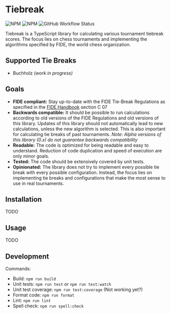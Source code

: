 # Tiebreak

![NPM](https://img.shields.io/npm/l/tiebreak)
![NPM](https://img.shields.io/npm/v/tiebreak)
![GitHub Workflow Status](https://github.com/marceljuenemann/tiebreak/actions/workflows/tiebreak.yml/badge.svg?branch=main)

Tiebreak is a TypeScript library for calculating various tournament tiebreak scores. The focus lies on chess tournaments and implementing the algorithms specified by FIDE, the world chess organization.

## Supported Tie Breaks

* Buchholz *(work in progress)*

## Goals

* **FIDE compliant:** Stay up-to-date with the FIDE Tie-Break Regulations as specified in the [FIDE Handbook](https://handbook.fide.com/) section C 07 
* **Backwards compatible:** It should be possible to run calculations according to old versions of the FIDE Regulations and old versions of this library. Updates of this library should not automatically lead to new calculations, unless the new algorithm is selected. This is also important for calculating tie breaks of past tournaments. *Note: Alpha versions of this library (0.x) do not guarantee backwards compatibility*
* **Readable:** The code is optimized for being readable and easy to understand. Reduction of code duplication and speed of execution are only minor goals.
* **Tested:** The code should be extensively covered by unit tests.
* **Opinionated:** The library does not try to implement every possible tie break with every possible configuration. Instead, the focus lies on implementing tie breaks and configurations that make the most sense to use in real tournaments.

## Installation

TODO

## Usage

TODO

## Development

Commands:

* Build: `npm run build`
* Unit tests: `npm run test` or `npm run test:watch`
* Unit test coverage: `npm run test:coverage` (Not working yet?)
* Format code: `npm run format`
* Lint: `npm run lint`
* Spell check: `npm run spell:check`
